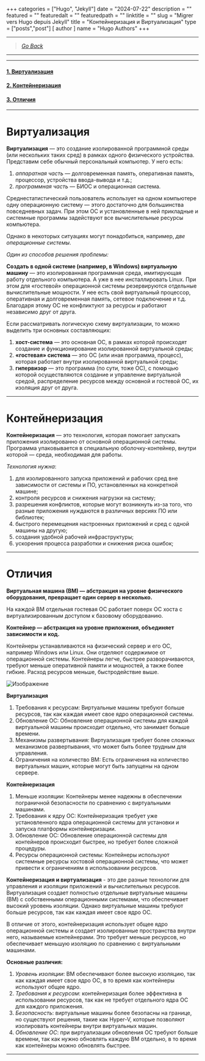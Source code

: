 +++
categories = ["Hugo", "Jekyll"]
date = "2024-07-22"
description = ""
featured = ""
featuredalt = ""
featuredpath = ""
linktitle = ""
slug = "Migrer vers Hugo depuis Jekyll"
title = "Контейнеризация и Виртуализация"
type = ["posts","post"]
[ author ]
  name = "Hugo Authors"
+++

---
>[*Go Back*](http://localhost:1313/advanced/)
---

---
#### [1. Виртуализация](#виртуализация)

#### [2. Контейнеризация](#контейнеризация)

#### [3. Отличия](#отличия)
---

# Виртуализация

**Виртуализация** — это создание изолированной программной среды (или нескольких таких сред) в рамках одного физического устройства. Представим себе обычный персональный компьютер. У него есть:

1. *аппаратная часть* — долговременная память, оперативная память, процессор, устройства ввода-вывода и т.д.;
2. *программная часть* — БИОС и операционная система.

Среднестатистический пользователь использует на одном компьютере одну операционную систему — этого достаточно для большинства повседневных задач. При этом ОС и установленные в ней прикладные и системные программы задействуют все вычислительные ресурсы компьютера.

Однако в некоторых ситуациях могут понадобиться, например, *две операционные системы*.

*Один из способов решения проблемы:*

**Создать в одной системе (например, в Windows) виртуальную машину** — это изолированная программная среда, имитирующая работу отдельного компьютера. А уже в нее инсталлировать Linux. При этом для «гостевой» операционной системы резервируются отдельные вычислительные мощности. У нее есть свой виртуальный процессор, оперативная и долговременная память, сетевое подключение и т.д. Благодаря этому ОС не конфликтуют за ресурсы и работают независимо друг от друга.

Если рассматривать логическую схему виртуализации, то можно выделить три основных составляющих:

1. **хост-система** — это основная ОС, в рамках которой происходят создание и функционирование изолированной виртуальной среды;
2. **«гостевая» система** — это ОС (или иная программа, процесс), которая работает внутри изолированной виртуальной среды;
3. **гипервизор** — это программа (по сути, тоже ОС), с помощью которой осуществляются создание и управление виртуальной средой, распределение ресурсов между основной и гостевой ОС, их изоляция друг от друга.

---

# Контейнеризация

**Контейнеризация** — это технология, которая помогает запускать приложения изолированно от основной операционной системы. Программа упаковывается в специальную оболочку-контейнер, внутри которой — среда, необходимая для работы.

*Технология нужна*:

1. для изолированного запуска приложений и рабочих сред вне зависимости от системы и ПО, установленных на конкретной машине;
2. контроля ресурсов и снижения нагрузки на систему;
3. разрешения конфликтов, которые могут возникнуть из-за того, что разные приложения нуждаются в различных версиях ПО или библиотек;
4. быстрого перемещения настроенных приложений и сред с одной машины на другую;
5. создания удобной рабочей инфраструктуры;
6. ускорения процесса разработки и снижения риска ошибок;


---

# Отличия

**Виртуальная машина (ВМ) — абстракция на уровне физического оборудования, превращает один сервер в несколько.**

На каждой ВМ отдельная гостевая ОС работает поверх ОС хоста с виртуализированным доступом к базовому оборудованию.


**Контейнер — абстракция на уровне приложения, объединяет зависимости и код.**

Контейнеры устанавливаются на физический сервер и его ОС, например Windows или Linux. Они отделяют содержимое от операционной системы. Контейнеры легче, быстрее разворачиваются, требуют меньше оперативной памяти и мощностей, а также более гибкие. Расход ресурсов меньше, быстродействие выше.

![Изображение](https://itc.by/wp-content/uploads/virtualnye-mashiny-i-kontejnery.jpg "Виртуализация & Контейнеризация")

**Виртуализация**
1. Требования к ресурсам: Виртуальные машины требуют больше ресурсов, так как каждая имеет свое ядро операционной системы.
2. Обновление ОС: Обновление операционной системы для каждой виртуальной машины происходит отдельно, что занимает больше времени.
3. Механизмы развертывания: Виртуализация требует более сложных механизмов развертывания, что может быть более трудным для управления.
4. Ограничения на количество ВМ: Есть ограничения на количество виртуальных машин, которые могут быть запущены на одном сервере.
   
**Контейнеризация**
1. Меньше изоляции: Контейнеры менее надежны в обеспечении пограничной безопасности по сравнению с виртуальными машинами.
2. Требования к ядру ОС: Контейнеризация требует уже установленного ядра операционной системы для установки и запуска платформы контейнеризации.
3. Обновление ОС: Обновление операционной системы для контейнеров происходит быстрее, но требует более сложной процедуры.
4. Ресурсы операционной системы: Контейнеры используют системные ресурсы хостовой операционной системы, что может привести к ограничениям в использовании ресурсов.

**Контейнеризация и виртуализация** - это две разные технологии для управления и изоляции приложений и вычислительных ресурсов.
Виртуализация создает полностью отдельные виртуальные машины (ВМ) с собственными операционными системами, что обеспечивает высокий уровень изоляции. Однако виртуальные машины требуют больше ресурсов, так как каждая имеет свое ядро ОС.

В отличие от этого, контейнеризация использует общее ядро операционной системы и создает изолированные пространства внутри него, называемые контейнерами. Это требует меньше ресурсов, но обеспечивает меньшую изоляцию по сравнению с виртуальными машинами.

**Основные различия:**
1. *Уровень изоляции*: ВМ обеспечивают более высокую изоляцию, так как каждая имеет свое ядро ОС, в то время как контейнеры используют общее ядро.
2. *Требования к ресурсам*: контейнеризация более эффективна в использовании ресурсов, так как не требует отдельного ядра ОС для каждого приложения.
3. *Безопасность*: виртуальные машины более безопасны на границе, но существуют решения, такие как Hyper-V, которые позволяют изолировать контейнеры внутри виртуальных машин.
4. *Обновление ОС*: при виртуализации обновления ОС требуют больше времени, так как нужно обновлять каждую ВМ отдельно, в то время как контейнеры можно обновлять быстрее.


---